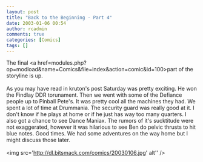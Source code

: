```yaml
---
layout: post
title: "Back to the Beginning - Part 4"
date: 2003-01-06 00:54
author: rcadmin
comments: true
categories: [Comics]
tags: []
---
```

The final <a href=modules.php?op=modload&name=Comics&file=index&action=comic&id=100>part</a> of the storyline is up.
<br />
<br />
As you may have read in kruton's post Saturday was pretty exciting. He won the Findlay DDR torunament. Then we went with some of the Defiance people up to Pinball Pete's. It was pretty cool all the machines they had. We spent a lot of time at Drummania. The security guard was really good at it. I don't know if he plays at home or if he just has way too many quarters. I also got a chance to see Dance Maniax. The rumors of it's sucktitude were not exaggerated, however it was hilarious to see Ben do pelvic thrusts to hit blue notes. Good times. We had some adventures on the way home but I might discuss those later.<br /><br /><!--more--><img src='http://dl.bitsmack.com/comics/20030106.jpg' alt'' />
